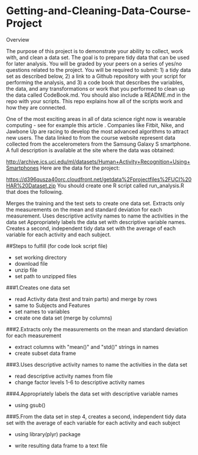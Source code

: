 Getting-and-Cleaning-Data-Course-Project
========================================
Overview

The purpose of this project is to demonstrate your ability to collect, work with, and clean a data set. The goal is to prepare tidy data that can be used for later analysis. You will be graded by your peers on a series of yes/no questions related to the project. You will be required to submit: 1) a tidy data set as described below, 2) a link to a Github repository with your script for performing the analysis, and 3) a code book that describes the variables, the data, and any transformations or work that you performed to clean up the data called CodeBook.md. You should also include a README.md in the repo with your scripts. This repo explains how all of the scripts work and how they are connected.

One of the most exciting areas in all of data science right now is wearable computing - see for example this article . Companies like Fitbit, Nike, and Jawbone Up are racing to develop the most advanced algorithms to attract new users. The data linked to from the course website represent data collected from the accelerometers from the Samsung Galaxy S smartphone. A full description is available at the site where the data was obtained:

http://archive.ics.uci.edu/ml/datasets/Human+Activity+Recognition+Using+Smartphones
Here are the data for the project:

https://d396qusza40orc.cloudfront.net/getdata%2Fprojectfiles%2FUCI%20HAR%20Dataset.zip
You should create one R script called run_analysis.R that does the following.

Merges the training and the test sets to create one data set.
Extracts only the measurements on the mean and standard deviation for each measurement.
Uses descriptive activity names to name the activities in the data set
Appropriately labels the data set with descriptive variable names.
Creates a second, independent tidy data set with the average of each variable for each activity and each subject.

##Steps to fulfill (for code look script file)
* set working directory
* download file 
* unzip file
* set path to unzipped files

###1.Creates one data set
* read Activity data (test and train parts) and merge by rows 
* same to Subjects and Features
* set names to variables
* create one data set (merge by columns)

###2.Extracts only the measurements on the mean and standard deviation for each measurement
* extract columns with "mean()" and "std()" strings in names
* create subset data frame

###3.Uses descriptive activity names to name the activities in the data set
* read descriptive activity names from file
* change factor levels 1-6 to descriptive activity names

###4.Appropriately labels the data set with descriptive variable names
* using gsub()

###5.From the data set in step 4, creates a second, independent tidy data set with the average of each variable for each activity and each subject
* using library(plyr) package

* write resulting data frame to a text file

